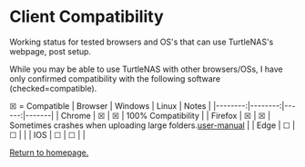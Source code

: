 # Client Compatibility

Working status for tested browsers and OS's that can use TurtleNAS's webpage, post setup.

While you may be able to use TurtleNAS with other browsers/OSs, I have only confirmed compatibility with the following software (checked=compatible).

☒ = Compatible
| Browser | Windows | Linux | Notes |
|--------:|--------:|------:|-------|
| Chrome  |    ☒    |   ☒   |    100% Compatibility   |
| Firefox |    ☒    |   ☒   |   Sometimes crashes when uploading large folders.[user-manual](https://github.com/allenc125789/TurtleNAS/blob/main/docs/user-manual.md)    |
| Edge    |    ☐    |   ☐   |       |
| IOS     |    ☐    |   ☐   |       |

[Return to homepage.](https://github.com/allenc125789/TurtleNAS/blob/main/README.md#overview)
